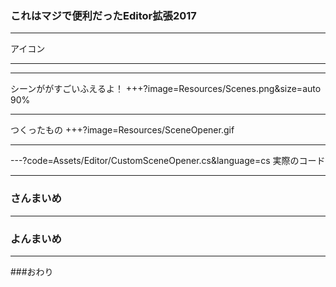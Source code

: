 ### これはマジで便利だったEditor拡張2017
---

アイコン


---



---

シーンががすごいふえるよ！
+++?image=Resources/Scenes.png&size=auto 90%


---

つくったもの
+++?image=Resources/SceneOpener.gif

---

---?code=Assets/Editor/CustomSceneOpener.cs&language=cs
実際のコード

---

### さんまいめ
---
### よんまいめ
---
###おわり
